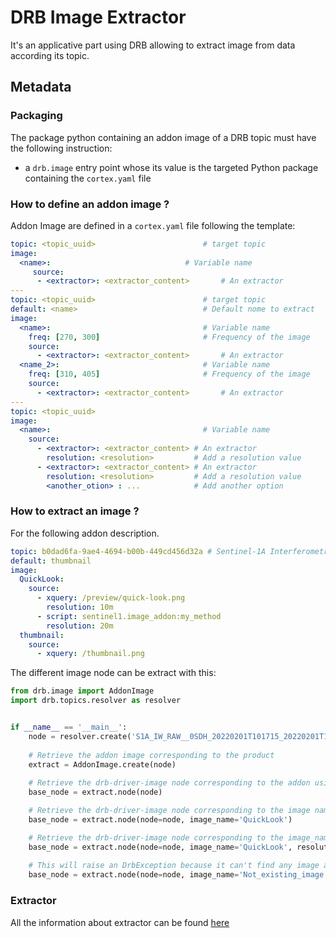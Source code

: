 # DRB Image Extractor
It's an applicative part using DRB allowing to extract image from
data according its topic.

## Metadata

### Packaging
The package python containing an addon image of a DRB topic must have the following
instruction:
 - a `drb.image` entry point whose its value is the targeted Python
   package containing the `cortex.yaml` file

### How to define an addon image ?
Addon Image are defined in a `cortex.yaml` file following the template:
```yaml
topic: <topic_uuid>                        # target topic
image:
  <name>:                              # Variable name
     source:
      - <extractor>: <extractor_content>       # An extractor
---
topic: <topic_uuid>                        # target topic
default: <name>                            # Default nome to extract
image:
  <name>:                                  # Variable name
    freq: [270, 300]                       # Frequency of the image
    source:
      - <extractor>: <extractor_content>       # An extractor
  <name_2>:                                # Variable name
    freq: [310, 405]                       # Frequency of the image
    source:
      - <extractor>: <extractor_content>       # An extractor
---
topic: <topic_uuid>
image:  
  <name>:                                  # Variable name
    source:
      - <extractor>: <extractor_content> # An extractor
        resolution: <resolution>         # Add a resolution value
      - <extractor>: <extractor_content> # An extractor
        resolution: <resolution>         # Add a resolution value
        <another_otion> : ...            # Add another option
```


### How to extract an image ?

For the following addon description.

```yaml
topic: b0dad6fa-9ae4-4694-b00b-449cd456d32a # Sentinel-1A Interferometric Wide Swath Level 1 S Product
default: thumbnail
image:  
  QuickLook:                                  
    source:
      - xquery: /preview/quick-look.png
        resolution: 10m         
      - script: sentinel1.image_addon:my_method 
        resolution: 20m
  thumbnail:
    source:
      - xquery: /thumbnail.png
```

The different image node can be extract with this:

```python
from drb.image import AddonImage
import drb.topics.resolver as resolver


if __name__ == '__main__':
    node = resolver.create('S1A_IW_RAW__0SDH_20220201T101715_20220201T101734_041718_04F6C6_A26E.SAFE')
    
    # Retrieve the addon image corresponding to the product
    extract = AddonImage.create(node)
    
    # Retrieve the drb-driver-image node corresponding to the addon using the default extraction, here thumbnail
    base_node = extract.node(node) 

    # Retrieve the drb-driver-image node corresponding to the image name and by default the first resolution
    base_node = extract.node(node=node, image_name='QuickLook') 

    # Retrieve the drb-driver-image node corresponding to the image_name and resolution given in argument
    base_node = extract.node(node=node, image_name='QuickLook', resolution='10m')
    
    # This will raise an DrbException because it can't find any image addon
    base_node = extract.node(node=node, image_name='Not_existing_image')
```
### Extractor

All the information about extractor can be found [here](https://gitlab.com/drb-python/metadata/extractor)
